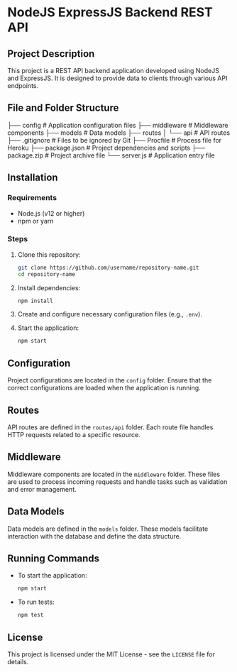 # NodeJS ExpressJS Backend REST API

## Project Description

This project is a REST API backend application developed using NodeJS and ExpressJS. It is designed to provide data to clients through various API endpoints.

## File and Folder Structure

  ├── config # Application configuration files
  ├── middleware # Middleware components
  ├── models # Data models
  ├── routes
  │ └── api # API routes
  ├── .gitignore # Files to be ignored by Git
  ├── Procfile # Process file for Heroku
  ├── package.json # Project dependencies and scripts
  ├── package.zip # Project archive file
  └── server.js # Application entry file


## Installation

### Requirements

- Node.js (v12 or higher)
- npm or yarn

### Steps

1. Clone this repository:
    ```bash
    git clone https://github.com/username/repository-name.git
    cd repository-name
    ```

2. Install dependencies:
    ```bash
    npm install
    ```

3. Create and configure necessary configuration files (e.g., `.env`).

4. Start the application:
    ```bash
    npm start
    ```

## Configuration

Project configurations are located in the `config` folder. Ensure that the correct configurations are loaded when the application is running.

## Routes

API routes are defined in the `routes/api` folder. Each route file handles HTTP requests related to a specific resource.

## Middleware

Middleware components are located in the `middleware` folder. These files are used to process incoming requests and handle tasks such as validation and error management.

## Data Models

Data models are defined in the `models` folder. These models facilitate interaction with the database and define the data structure.

## Running Commands

- To start the application:
    ```bash
    npm start
    ```

- To run tests:
    ```bash
    npm test
    ```

## License

This project is licensed under the MIT License - see the `LICENSE` file for details.
